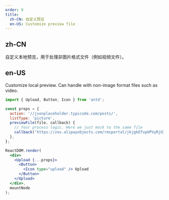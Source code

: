 ```yaml
---
order: 9
title:
  zh-CN: 自定义预览
  en-US: Customize preview file
---
```


## zh-CN

自定义本地预览，用于处理非图片格式文件（例如视频文件）。

## en-US

Customize local preview. Can handle with non-image format files such as video.

````jsx
import { Upload, Button, Icon } from 'antd';

const props = {
  action: '//jsonplaceholder.typicode.com/posts/',
  listType: 'picture',
  previewFile(file, callback) {
    // Your process logic. Here we just mock to the same file
    callback('https://zos.alipayobjects.com/rmsportal/jkjgkEfvpUPVyRjUImniVslZfWPnJuuZ.png');
  },
};

ReactDOM.render(
  <div>
    <Upload {...props}>
      <Button>
        <Icon type="upload" /> Upload
      </Button>
    </Upload>
  </div>,
  mountNode
);
````
